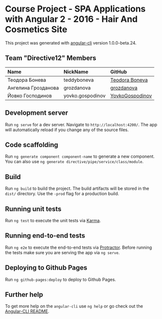 # Course Project - SPA Applications with Angular 2 - 2016 - Hair And Cosmetics Site

This project was generated with [angular-cli](https://github.com/angular/angular-cli) version 1.0.0-beta.24.

## Team "Directive12" Members

| Name | NickName | GitHub |
| :------------- | :------------------- | :------------------------------------------|
| Теодора Бонева | teddyboneva  | [Teodora Boneva](https://github.com/teddy-b) |
| Ангелина Грозданова | grozdanova  | [grozdanova](https://github.com/grozdanova) |
| Йовко Господинов | yovko.gospodinov | [YovkoGospodinov](https://github.com/YovkoGospodinov) |

## Development server
Run `ng serve` for a dev server. Navigate to `http://localhost:4200/`. The app will automatically reload if you change any of the source files.

## Code scaffolding

Run `ng generate component component-name` to generate a new component. You can also use `ng generate directive/pipe/service/class/module`.

## Build

Run `ng build` to build the project. The build artifacts will be stored in the `dist/` directory. Use the `-prod` flag for a production build.

## Running unit tests

Run `ng test` to execute the unit tests via [Karma](https://karma-runner.github.io).

## Running end-to-end tests

Run `ng e2e` to execute the end-to-end tests via [Protractor](http://www.protractortest.org/).
Before running the tests make sure you are serving the app via `ng serve`.

## Deploying to Github Pages

Run `ng github-pages:deploy` to deploy to Github Pages.

## Further help

To get more help on the `angular-cli` use `ng help` or go check out the [Angular-CLI README](https://github.com/angular/angular-cli/blob/master/README.md).
